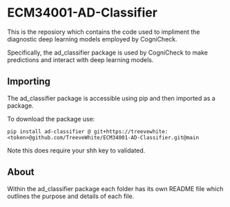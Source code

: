 # ECM34001-AD-Classifier

This is the reposiory which contains the code used to impliment the diagnostic deep learning models employed by CogniCheck.

Specifically, the ad_classifier package is used by CogniCheck to make predictions and interact with deep learning models.

## Importing

The ad_classifier package is accessible using pip and then imported as a package.

To download the package use:

`pip install ad-classifier @ git+https://treevewhite:<token>@github.com/TreeveWhite/ECM34001-AD-Classifier.git@main`

Note this does require your shh key to validated.

## About

Within the ad_classifier package each folder has its own README file which outlines the purpose and details of each file.
